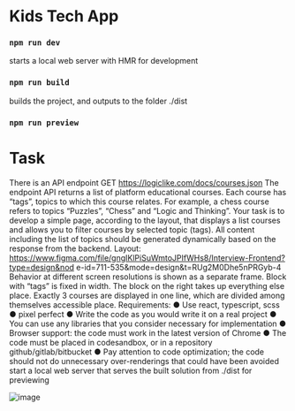 # Kids Tech App

### `npm run dev`

starts a local web server with HMR for development

### `npm run build`

builds the project, and outputs to the folder ./dist

### `npm run preview`

# Task 
There is an API endpoint
GET https://logiclike.com/docs/courses.json
The endpoint API returns a list of platform educational courses. Each course
has “tags”, topics to which this course relates. For example, a chess course refers to
topics “Puzzles”, “Chess” and “Logic and Thinking”.
Your task is to develop a simple page, according to the layout, that displays a list
courses and allows you to filter courses by selected topic (tags). All content
including the list of topics should be generated dynamically based on the response from the backend.
Layout:
https://www.figma.com/file/gngIKlPiSuWmtoJPIfWHs8/Interview-Frontend?type=design&nod
e-id=711-535&mode=design&t=RUg2M0Dhe5nPRGyb-4
Behavior at different screen resolutions is shown as a separate frame. Block with
“tags” is fixed in width. The block on the right takes up everything else
place. Exactly 3 courses are displayed in one line, which are divided among themselves
accessible place.
Requirements:
● Use react, typescript, scss
● pixel perfect
● Write the code as you would write it on a real project
● You can use any libraries that you consider necessary for
implementation
● Browser support: the code must work in the latest version of Chrome
● The code must be placed in codesandbox, or in a repository
github/gitlab/bitbucket
● Pay attention to code optimization; the code should not do unnecessary
over-renderings that could have been avoided
start a local web server that serves the built solution from ./dist for previewing

![image](https://github.com/Ddd1945/kids-tech-app/assets/88478851/8ed9fb5a-5a83-4dc1-882c-9efb2275af9e)
